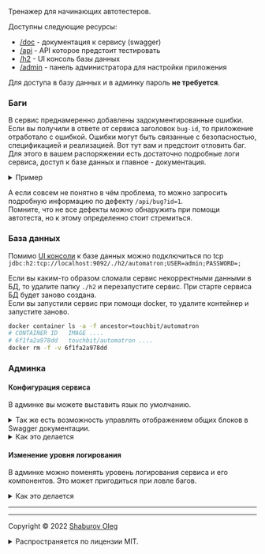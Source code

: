 Тренажер для начинающих автотестеров.

Доступны следующие ресурсы:

- [/doc](current_host_port/doc) - документация к сервису (swagger)
- [/api](current_host_port/api) - API которое предстоит тестировать
- [/h2](current_host_port/h2) - UI консоль базы данных
- [/admin](current_host_port/admin) - панель администратора для настройки приложения

Для доступа в базу данных и в админку пароль **не требуется**.

### Баги

В сервис преднамеренно добавлены задокументированные ошибки. Если вы получили в ответе от сервиса заголовок `bug-id`, то приложение отработало с ошибкой. Ошибки могут быть связанные с безопасностью, спецификацией и реализацией. Вот тут вам и предстоит отловить баг. Для этого в вашем распоряжении есть достаточно подробные логи сервиса, доступ к базе данных и главное - документация.

<details>
<summary>Пример</summary>

![](./bug_header_example.png)

</details>

А если совсем не понятно в чём проблема, то можно запросить подробную информацию по дефекту `/api/bug?id=1`.   
Помните, что не все дефекты можно обнаружить при помощи автотеста, но к этому определенно стоит стремиться.

### База данных

Помимо [UI консоли](current_host_port/h2) к базе данных можно подключиться по tcp
`jdbc:h2:tcp://localhost:9092/./h2/automatron;USER=admin;PASSWORD=;`

Если вы каким-то образом сломали сервис некорректными данными в БД, то удалите папку `./h2` и перезапустите сервис. При старте сервиса БД будет заново создана.    
Если вы запустили сервис при помощи docker, то удалите контейнер и запустите заново.

```bash
docker container ls -a -f ancestor=touchbit/automatron
# CONTAINER ID   IMAGE ....
# 6f1fa2a978dd   touchbit/automatron ....
docker rm -f -v 6f1fa2a978dd
```

### Админка

#### Конфигурация сервиса

В админке вы можете выставить язык по умолчанию.   

<details>
<summary>Так же есть возможность управлять отображением общих блоков в Swagger документации.</summary>

![](./admin_conf_example.png)

</details>

<details>
<summary>Как это делается</summary>

![](./admin_conf_example.gif)

</details>

#### Изменение уровня логирования

В админке можно поменять уровень логирования сервиса и его компонентов. Это может пригодиться при ловле багов.

<details>
<summary>Как это делается</summary>

![](./admin_log_level.gif)

</details>

---
---

Copyright © 2022 [Shaburov Oleg](https://shaburov.github.io/)
<details>
<summary>Распространяется по лицензии MIT.</summary>
  openapi_description_licence
</details>
